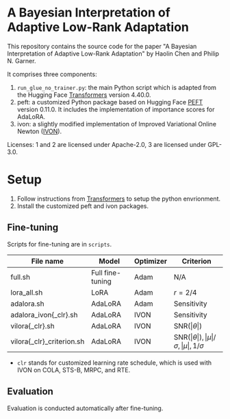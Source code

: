 # A Bayesian Interpretation of Adaptive Low-Rank Adaptation

This repository contains the source code for the paper "A Bayesian Interpretation of Adaptive Low-Rank Adaptation" by Haolin Chen and Philip N. Garner.

It comprises three components:

1. `run_glue_no_trainer.py`: the main Python script which is adapted from the Hugging Face [Transformers](https://github.com/huggingface/transformers/tree/v4.40.0/examples/pytorch) version 4.40.0.
2. peft: a customized Python package based on Hugging Face [PEFT](https://github.com/huggingface/peft/tree/v0.11.0) version 0.11.0. It includes the implementation of importance scores for AdaLoRA.
3. ivon: a slightly modified implementation of Improved Variational Online Newton ([IVON](https://github.com/team-approx-bayes/ivon)).

Licenses: 1 and 2 are licensed under Apache-2.0, 3 are licensed under GPL-3.0.

# Setup

1. Follow instructions from [Transformers](https://github.com/huggingface/transformers) to setup the python envrionment.
2. Install the customized peft and ivon packages.

## Fine-tuning

Scripts for fine-tuning are in `scripts`.

| File name                 | Model            | Optimizer | Criterion                                                       |
| ------------------------- | ---------------- | --------- | --------------------------------------------------------------- |
| full.sh                   | Full fine-tuning | Adam      | N/A                                                             |
| lora_all.sh               | LoRA             | Adam      | $r=2/4$                                                       |
| adalora.sh                | AdaLoRA          | Adam      | Sensitivity                                                     |
| adalora_ivon{_clr}.sh     | AdaLoRA          | IVON      | Sensitivity                                                     |
| vilora{_clr}.sh           | AdaLoRA          | IVON      | $\mathrm{SNR}(\|\theta\|)$                                    |
| vilora{_clr}_criterion.sh | AdaLoRA          | IVON      | $\mathrm{SNR}(\|\theta\|), \|\mu\|/\sigma, \|\mu\|, 1/\sigma$ |

* `clr` stands for customized learning rate schedule, which is used with IVON on COLA, STS-B, MRPC, and RTE.

## Evaluation

Evaluation is conducted automatically after fine-tuning.

<script
  src="https://cdn.mathjax.org/mathjax/latest/MathJax.js?config=TeX-AMS-MML_HTMLorMML"
  type="text/javascript">
</script>
